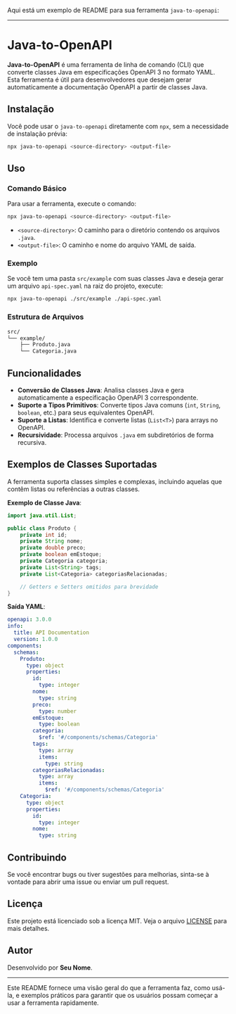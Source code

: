 Aqui está um exemplo de README para sua ferramenta `java-to-openapi`:

---

# Java-to-OpenAPI

**Java-to-OpenAPI** é uma ferramenta de linha de comando (CLI) que converte classes Java em especificações OpenAPI 3 no formato YAML. Esta ferramenta é útil para desenvolvedores que desejam gerar automaticamente a documentação OpenAPI a partir de classes Java.

## Instalação

Você pode usar o `java-to-openapi` diretamente com `npx`, sem a necessidade de instalação prévia:

```bash
npx java-to-openapi <source-directory> <output-file>
```

## Uso

### Comando Básico

Para usar a ferramenta, execute o comando:

```bash
npx java-to-openapi <source-directory> <output-file>
```

- `<source-directory>`: O caminho para o diretório contendo os arquivos `.java`.
- `<output-file>`: O caminho e nome do arquivo YAML de saída.

### Exemplo

Se você tem uma pasta `src/example` com suas classes Java e deseja gerar um arquivo `api-spec.yaml` na raiz do projeto, execute:

```bash
npx java-to-openapi ./src/example ./api-spec.yaml
```

### Estrutura de Arquivos

```bash
src/
└── example/
    ├── Produto.java
    └── Categoria.java
```

## Funcionalidades

- **Conversão de Classes Java**: Analisa classes Java e gera automaticamente a especificação OpenAPI 3 correspondente.
- **Suporte a Tipos Primitivos**: Converte tipos Java comuns (`int`, `String`, `boolean`, etc.) para seus equivalentes OpenAPI.
- **Suporte a Listas**: Identifica e converte listas (`List<T>`) para arrays no OpenAPI.
- **Recursividade**: Processa arquivos `.java` em subdiretórios de forma recursiva.

## Exemplos de Classes Suportadas

A ferramenta suporta classes simples e complexas, incluindo aquelas que contêm listas ou referências a outras classes.

**Exemplo de Classe Java**:

```java
import java.util.List;

public class Produto {
    private int id;
    private String nome;
    private double preco;
    private boolean emEstoque;
    private Categoria categoria;
    private List<String> tags;
    private List<Categoria> categoriasRelacionadas;

    // Getters e Setters omitidos para brevidade
}
```

**Saída YAML**:

```yaml
openapi: 3.0.0
info:
  title: API Documentation
  version: 1.0.0
components:
  schemas:
    Produto:
      type: object
      properties:
        id:
          type: integer
        nome:
          type: string
        preco:
          type: number
        emEstoque:
          type: boolean
        categoria:
          $ref: '#/components/schemas/Categoria'
        tags:
          type: array
          items:
            type: string
        categoriasRelacionadas:
          type: array
          items:
            $ref: '#/components/schemas/Categoria'
    Categoria:
      type: object
      properties:
        id:
          type: integer
        nome:
          type: string
```

## Contribuindo

Se você encontrar bugs ou tiver sugestões para melhorias, sinta-se à vontade para abrir uma issue ou enviar um pull request.

## Licença

Este projeto está licenciado sob a licença MIT. Veja o arquivo [LICENSE](LICENSE) para mais detalhes.

## Autor

Desenvolvido por **Seu Nome**.

---

Este README fornece uma visão geral do que a ferramenta faz, como usá-la, e exemplos práticos para garantir que os usuários possam começar a usar a ferramenta rapidamente.
